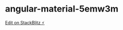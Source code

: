 # angular-material-5emw3m

[Edit on StackBlitz ⚡️](https://stackblitz.com/edit/angular-material-5emw3m)